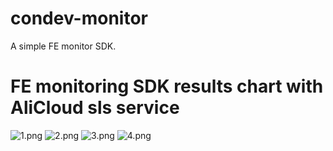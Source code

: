 # condev-monitor
A simple FE monitor SDK.

# FE monitoring SDK results chart with AliCloud sls service
![1.png](https://s2.loli.net/2023/04/21/hQVleqBTuDgKJkG.png)
![2.png](https://s2.loli.net/2023/04/21/tIMdkuyex1HRSZj.png)
![3.png](https://s2.loli.net/2023/04/21/ygfvotFQeWPh4zs.png)
![4.png](https://s2.loli.net/2023/04/21/hD3k8HAEuO5rivN.png)
